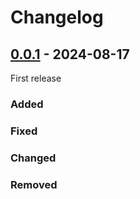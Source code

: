 # Changelog

## [0.0.1] - 2024-08-17

First release

### Added

### Fixed

### Changed

### Removed

[0.0.1]: https://github.com/huyhoangg9owl/shittruyen-bypass/releases/tag/v0.0.1
